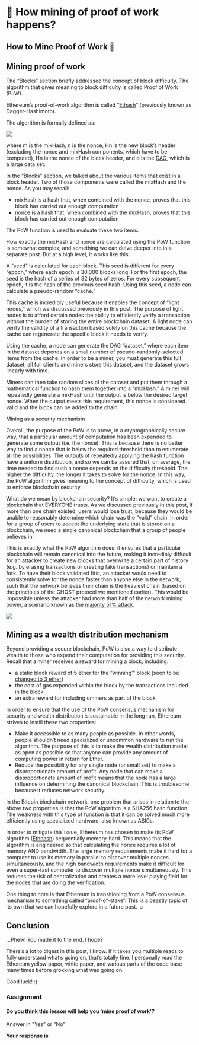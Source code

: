 ﻿# 🔮 How mining of proof of work happens?

## **How to Mine Proof of Work 🤖**

## Mining proof of work

The “Blocks” section briefly addressed the concept of block difficulty. The algorithm that gives meaning to block difficulty is called Proof of Work (PoW).

Ethereum’s proof-of-work algorithm is called “[Ethash](https://github.com/ethereum/wiki/wiki/Ethash)” (previously known as Dagger-Hashimoto).

The algorithm is formally defined as:

![](https://lh5.googleusercontent.com/GwsfqXOsZ7XvLEKMtKxWhFfrmuccepUl5fnnnhj6pwt4hrTUTMT9Zh6qBA3fheuL5Prsd8hoJ3_ZvVN6Vha7AqM5CtSU4ramyim-R1hrFoH6B7dyrS71blt4SKUS4ixVHl2yvW_F)

where m is the mixHash, n is the nonce, Hn is the new block’s header (excluding the nonce and mixHash components, which have to be computed), Hn is the nonce of the block header, and d is the [DAG](https://en.wikipedia.org/wiki/Directed_acyclic_graph), which is a large data set.

In the “Blocks” section, we talked about the various items that exist in a block header. Two of those components were called the mixHash and the nonce. As you may recall:

-   mixHash is a hash that, when combined with the nonce, proves that this block has carried out enough computation
-   nonce is a hash that, when combined with the mixHash, proves that this block has carried out enough computation

The PoW function is used to evaluate these two items.

How exactly the mixHash and nonce are calculated using the PoW function is somewhat complex, and something we can delve deeper into in a separate post. But at a high level, it works like this:

A “seed” is calculated for each block. This seed is different for every “epoch,” where each epoch is 30,000 blocks long. For the first epoch, the seed is the hash of a series of 32 bytes of zeros. For every subsequent epoch, it is the hash of the previous seed hash. Using this seed, a node can calculate a pseudo-random “cache.”

This cache is incredibly useful because it enables the concept of “light nodes,” which we discussed previously in this post. The purpose of light nodes is to afford certain nodes the ability to efficiently verify a transaction without the burden of storing the entire blockchain dataset. A light node can verify the validity of a transaction based solely on this cache because the cache can regenerate the specific block it needs to verify.

Using the cache, a node can generate the DAG “dataset,” where each item in the dataset depends on a small number of pseudo-randomly-selected items from the cache. In order to be a miner, you must generate this full dataset; all full clients and miners store this dataset, and the dataset grows linearly with time.

Miners can then take random slices of the dataset and put them through a mathematical function to hash them together into a “mixHash.” A miner will repeatedly generate a mixHash until the output is below the desired target nonce. When the output meets this requirement, this nonce is considered valid and the block can be added to the chain.

Mining as a security mechanism

Overall, the purpose of the PoW is to prove, in a cryptographically secure way, that a particular amount of computation has been expended to generate some output (i.e. the nonce). This is because there is no better way to find a nonce that is below the required threshold than to enumerate all the possibilities. The outputs of repeatedly applying the hash function have a uniform distribution, and so we can be assured that, on average, the time needed to find such a nonce depends on the difficulty threshold. The higher the difficulty, the longer it takes to solve for the nonce. In this way, the PoW algorithm gives meaning to the concept of difficulty, which is used to enforce blockchain security.

What do we mean by blockchain security? It’s simple: we want to create a blockchain that EVERYONE trusts. As we discussed previously in this post, if more than one chain existed, users would lose trust, because they would be unable to reasonably determine which chain was the “valid” chain. In order for a group of users to accept the underlying state that is stored on a blockchain, we need a single canonical blockchain that a group of people believes in.

This is exactly what the PoW algorithm does: it ensures that a particular blockchain will remain canonical into the future, making it incredibly difficult for an attacker to create new blocks that overwrite a certain part of history (e.g. by erasing transactions or creating fake transactions) or maintain a fork. To have their block validated first, an attacker would need to consistently solve for the nonce faster than anyone else in the network, such that the network believes their chain is the heaviest chain (based on the principles of the GHOST protocol we mentioned earlier). This would be impossible unless the attacker had more than half of the network mining power, a scenario known as the [majority 51% attack](https://en.bitcoin.it/wiki/Majority_attack).

![](https://lh6.googleusercontent.com/egO90FyoMzyzswg5MPbdn7FQ7hZmjBHtfQ5dXW_SuqOUDGOOBvPxYNJhuYACdRQAxJtKLeUu9CRnN2J4F7pYUz44vmf-EyQ7ov7nYGRUimxCtdtynn14W613yYo-UCjQYVytlWBW)

## Mining as a wealth distribution mechanism

Beyond providing a secure blockchain, PoW is also a way to distribute wealth to those who expend their computation for providing this security. Recall that a miner receives a reward for mining a block, including:

-   a static block reward of 5 ether for the “winning’” block (soon to be [changed to 3 ether](https://github.com/ethereum/EIPs/pull/669))
-   the cost of gas expended within the block by the transactions included in the block
-   an extra reward for including ommers as part of the block

In order to ensure that the use of the PoW consensus mechanism for security and wealth distribution is sustainable in the long run, Ethereum strives to instill these two properties:

-   Make it accessible to as many people as possible. In other words, people shouldn’t need specialized or uncommon hardware to run the algorithm. The purpose of this is to make the wealth distribution model as open as possible so that anyone can provide any amount of computing power in return for Ether.
-   Reduce the possibility for any single node (or small set) to make a disproportionate amount of profit. Any node that can make a disproportionate amount of profit means that the node has a large influence on determining the canonical blockchain. This is troublesome because it reduces network security.

In the Bitcoin blockchain network, one problem that arises in relation to the above two properties is that the PoW algorithm is a SHA256 hash function. The weakness with this type of function is that it can be solved much more efficiently using specialized hardware, also known as ASICs.

In order to mitigate this issue, Ethereum has chosen to make its PoW algorithm ([Ethhash](https://github.com/ethereum/wiki/wiki/Ethash)) sequentially memory-hard. This means that the algorithm is engineered so that calculating the nonce requires a lot of memory AND bandwidth. The large memory requirements make it hard for a computer to use its memory in parallel to discover multiple nonces simultaneously, and the high bandwidth requirements make it difficult for even a super-fast computer to discover multiple nonce simultaneously. This reduces the risk of centralization and creates a more level playing field for the nodes that are doing the verification.

One thing to note is that Ethereum is transitioning from a PoW consensus mechanism to something called “proof-of-stake”. This is a beastly topic of its own that we can hopefully explore in a future post. ☺️

## Conclusion

…Phew! You made it to the end. I hope?

There’s a lot to digest in this post, I know. If it takes you multiple reads to fully understand what’s going on, that’s totally fine. I personally read the Ethereum yellow paper, white paper, and various parts of the code base many times before grokking what was going on.

Good luck! :)

### Assignment

#### Do you think this lesson will help you 'mine proof of work'?

Answer in "Yes" or "No"

**Your response is**

